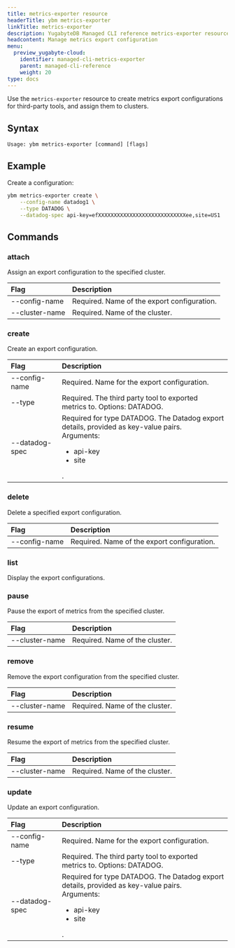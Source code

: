 ```yaml
---
title: metrics-exporter resource
headerTitle: ybm metrics-exporter
linkTitle: metrics-exporter
description: YugabyteDB Managed CLI reference metrics-exporter resource.
headcontent: Manage metrics export configuration
menu:
  preview_yugabyte-cloud:
    identifier: managed-cli-metrics-exporter
    parent: managed-cli-reference
    weight: 20
type: docs
---
```


Use the `metrics-exporter` resource to create metrics export configurations for third-party tools, and assign them to clusters.

## Syntax

```text
Usage: ybm metrics-exporter [command] [flags]
```

## Example

Create a configuration:

```sh
ybm metrics-exporter create \
    --config-name datadog1 \
    --type DATADOG \
    --datadog-spec api-key=efXXXXXXXXXXXXXXXXXXXXXXXXXXXXee,site=US1
```

## Commands

### attach

Assign an export configuration to the specified cluster.

| Flag | Description |
| :--- | :--- |
| --config-name | Required. Name of the export configuration. |
| --cluster-name | Required. Name of the cluster. |

### create

Create an export configuration.

| Flag | Description |
| :--- | :--- |
| --config-name | Required. Name for the export configuration. |
| --type | Required. The third party tool to exported metrics to. Options: DATADOG. |
| --datadog-spec | Required for type DATADOG. The Datadog export details, provided as key-value pairs.<br>Arguments:<ul><li>api-key</li><li>site</li></ul>. |

### delete

Delete a specified export configuration.

| Flag | Description |
| :--- | :--- |
| --config-name | Required. Name of the export configuration. |

### list

Display the export configurations.

### pause

Pause the export of metrics from the specified cluster.

| Flag | Description |
| :--- | :--- |
| --cluster-name | Required. Name of the cluster. |

### remove

Remove the export configuration from the specified cluster.

| Flag | Description |
| :--- | :--- |
| --cluster-name | Required. Name of the cluster. |

### resume

Resume the export of metrics from the specified cluster.

| Flag | Description |
| :--- | :--- |
| --cluster-name | Required. Name of the cluster. |

### update

Update an export configuration.

| Flag | Description |
| :--- | :--- |
| --config-name | Required. Name for the export configuration. |
| --type | Required. The third party tool to exported metrics to. Options: DATADOG. |
| --datadog-spec | Required for type DATADOG. The Datadog export details, provided as key-value pairs.<br>Arguments:<ul><li>api-key</li><li>site</li></ul>. |

